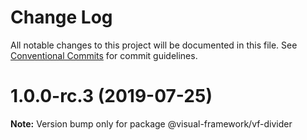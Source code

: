 # Change Log

All notable changes to this project will be documented in this file.
See [Conventional Commits](https://conventionalcommits.org) for commit guidelines.

# 1.0.0-rc.3 (2019-07-25)

**Note:** Version bump only for package @visual-framework/vf-divider
